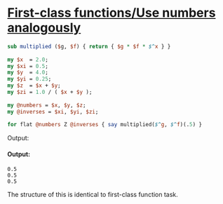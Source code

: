 [1]: http://rosettacode.org/wiki/First-class_functions/Use_numbers_analogously

# [First-class functions/Use numbers analogously][1]

```perl
sub multiplied ($g, $f) { return { $g * $f * $^x } }
 
my $x  = 2.0;
my $xi = 0.5;
my $y  = 4.0;
my $yi = 0.25;
my $z  = $x + $y;
my $zi = 1.0 / ( $x + $y );
 
my @numbers = $x, $y, $z;
my @inverses = $xi, $yi, $zi;
 
for flat @numbers Z @inverses { say multiplied($^g, $^f)(.5) }
```


Output:


#### Output:
```
0.5
0.5
0.5
```


The structure of this is identical to first-class function task.